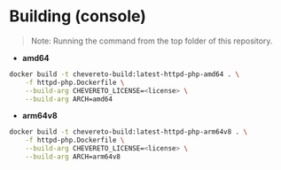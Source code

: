 # Building (console)

> Note: Running the command from the top folder of this repository.

* **amd64**

```sh
docker build -t chevereto-build:latest-httpd-php-amd64 . \
    -f httpd-php.Dockerfile \
    --build-arg CHEVERETO_LICENSE=<license> \
    --build-arg ARCH=amd64
```

* **arm64v8**

```sh
docker build -t chevereto-build:latest-httpd-php-arm64v8 . \
    -f httpd-php.Dockerfile \
    --build-arg CHEVERETO_LICENSE=<license> \
    --build-arg ARCH=arm64v8
```
